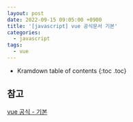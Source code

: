 ```yaml
---
layout: post
date: 2022-09-15 09:05:00 +0900
title: '[javascript] vue 공식문서 기본'
categories:
  - javascript
tags:
  - vue
---
```


* Kramdown table of contents
{:toc .toc}

## 참고

[vue 공식 - 기본](https://vuejs.org/guide/essentials/application.html)  


## 
